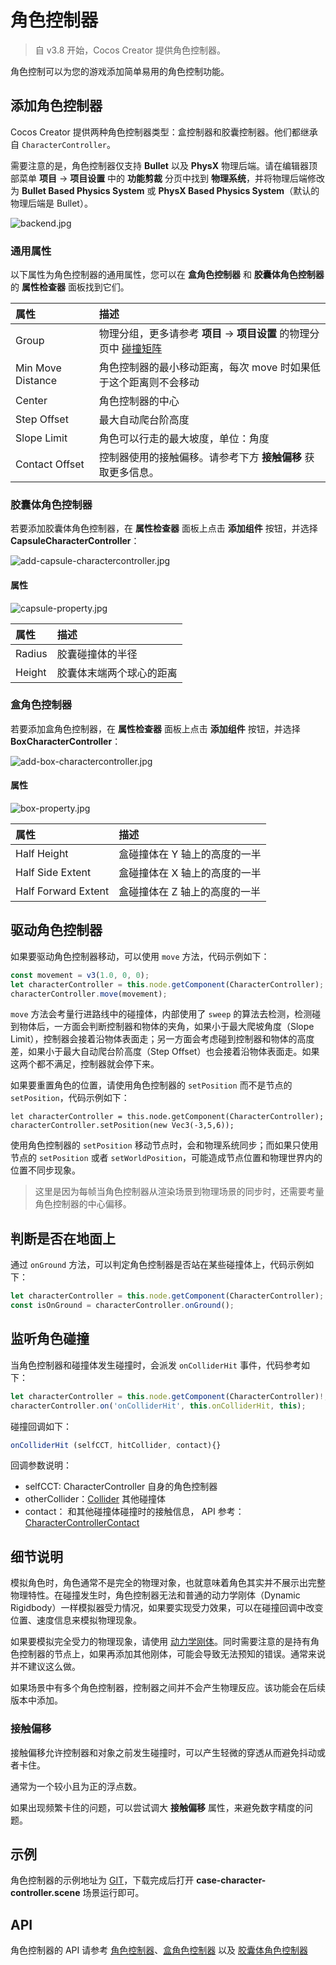 # 角色控制器

> 自 v3.8 开始，Cocos Creator 提供角色控制器。

角色控制可以为您的游戏添加简单易用的角色控制功能。

## 添加角色控制器

Cocos Creator 提供两种角色控制器类型：盒控制器和胶囊控制器。他们都继承自 `CharacterController`。

需要注意的是，角色控制器仅支持 **Bullet** 以及 **PhysX** 物理后端。请在编辑器顶部菜单 **项目** -> **项目设置** 中的 **功能剪裁** 分页中找到 **物理系统**，并将物理后端修改为 **Bullet Based Physics System** 或 **PhysX Based Physics System**（默认的物理后端是 Bullet）。

![backend.jpg](index/backend.jpg)

### 通用属性

以下属性为角色控制器的通用属性，您可以在 **盒角色控制器** 和 **胶囊体角色控制器** 的 **属性检查器** 面板找到它们。

| 属性 | 描述 |
| :-- | :-- |
| Group | 物理分组，更多请参考 **项目** -> **项目设置** 的物理分页中 [碰撞矩阵](../physics-group-mask.md) |
| Min Move Distance | 角色控制器的最小移动距离，每次 move 时如果低于这个距离则不会移动|
| Center  | 角色控制器的中心 |
| Step Offset | 最大自动爬台阶高度 |
| Slope Limit | 角色可以行走的最大坡度，单位：角度 |
| Contact Offset | 控制器使用的接触偏移。请参考下方 **接触偏移** 获取更多信息。|

### 胶囊体角色控制器

若要添加胶囊体角色控制器，在 **属性检查器** 面板上点击 **添加组件** 按钮，并选择 **CapsuleCharacterController**：

![add-capsule-charactercontroller.jpg](./index/add-capsule-charactercontroller.jpg)

#### 属性

![capsule-property.jpg](index/capsule-property.jpg)

| 属性 | 描述 |
| :--- | :---- |
| Radius  | 胶囊碰撞体的半径 |
| Height | 胶囊体末端两个球心的距离 |

### 盒角色控制器

若要添加盒角色控制器，在 **属性检查器** 面板上点击 **添加组件** 按钮，并选择 **BoxCharacterController**：

![add-box-charactercontroller.jpg](./index/add-box-charactercontroller.jpg)

#### 属性

![box-property.jpg](index/box-property.jpg)

| 属性 | 描述 |
| :--- | :---- |
| Half Height  | 盒碰撞体在 Y 轴上的高度的一半 |
| Half Side Extent | 盒碰撞体在 X 轴上的高度的一半 |
| Half Forward Extent | 盒碰撞体在 Z 轴上的高度的一半 |

## 驱动角色控制器

如果要驱动角色控制器移动，可以使用 `move` 方法，代码示例如下：

```ts
const movement = v3(1.0, 0, 0);
let characterController = this.node.getComponent(CharacterController);
characterController.move(movement);
```

`move` 方法会考量行进路线中的碰撞体，内部使用了 `sweep` 的算法去检测，检测碰到物体后，一方面会判断控制器和物体的夹角，如果小于最大爬坡角度（Slope Limit），控制器会接着沿物体表面走；另一方面会考虑碰到控制器和物体的高度差，如果小于最大自动爬台阶高度（Step Offset）也会接着沿物体表面走。如果这两个都不满足，控制器就会停下来。

如果要重置角色的位置，请使用角色控制器的 `setPosition` 而不是节点的 `setPosition`，代码示例如下：

```
let characterController = this.node.getComponent(CharacterController);
characterController.setPosition(new Vec3(-3,5,6));
```

使用角色控制器的 `setPosition` 移动节点时，会和物理系统同步；而如果只使用节点的 `setPosition` 或者 `setWorldPosition`，可能造成节点位置和物理世界内的位置不同步现象。

> 这里是因为每帧当角色控制器从渲染场景到物理场景的同步时，还需要考量角色控制器的中心偏移。

## 判断是否在地面上

通过 `onGround` 方法，可以判定角色控制器是否站在某些碰撞体上，代码示例如下：

```ts
let characterController = this.node.getComponent(CharacterController);
const isOnGround = characterController.onGround();
```

## 监听角色碰撞

当角色控制器和碰撞体发生碰撞时，会派发 `onColliderHit` 事件，代码参考如下：

```ts
let characterController = this.node.getComponent(CharacterController)!;
characterController.on('onColliderHit', this.onColliderHit, this);
```

碰撞回调如下：

```ts
onColliderHit (selfCCT, hitCollider, contact){}
```

回调参数说明：

- selfCCT: CharacterController 自身的角色控制器
- otherCollider：[Collider](../physics-collider.md) 其他碰撞体
- contact： 和其他碰撞体碰撞时的接触信息， API 参考：[CharacterControllerContact](__APIDOC__/api/en/classes/CharacterControllerContact.html)

## 细节说明

模拟角色时，角色通常不是完全的物理对象，也就意味着角色其实并不展示出完整物理特性。在碰撞发生时，角色控制器无法和普通的动力学刚体（Dynamic Rigidbody）一样模拟器受力情况，如果要实现受力效果，可以在碰撞回调中改变位置、速度信息来模拟物理现象。

如果要模拟完全受力的物理现象，请使用 [动力学刚体](../physics-rigidbody.md)。同时需要注意的是持有角色控制器的节点上，如果再添加其他刚体，可能会导致无法预知的错误。通常来说并不建议这么做。

如果场景中有多个角色控制器，控制器之间并不会产生物理反应。该功能会在后续版本中添加。

### 接触偏移

接触偏移允许控制器和对象之前发生碰撞时，可以产生轻微的穿透从而避免抖动或者卡住。

通常为一个较小且为正的浮点数。

如果出现频繁卡住的问题，可以尝试调大 **接触偏移** 属性，来避免数字精度的问题。

## 示例

角色控制器的示例地址为 [GIT](https://github.com/cocos/cocos-example-projects)，下载完成后打开 **case-character-controller.scene** 场景运行即可。

## API

角色控制器的 API 请参考 [角色控制器](__APIDOC__/api/en/classes/charactercontroller.html)、[盒角色控制器](__APIDOC__/api/en/classes/boxcharactercontroller.html) 以及 [胶囊体角色控制器](__APIDOC__/api/en/classes/capsulecharactercontroller.html)
